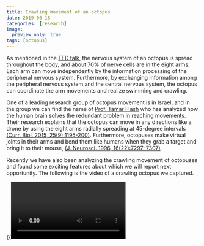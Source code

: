 ```yaml
---
title: Crawling movement of an octopus
date: 2019-06-18
categories: [research]
image:
  preview_only: true
tags: [octopus]
---
```


As mentioned in the [TED talk](../190615-octopus), the nervous system of an octopus is spread throughout the body, and about 70% of nerve cells are in the eight arms.
Each arm can move independently by the information processing of the peripheral nervous system.
Furthermore, by exchanging information among the peripheral nervous system and the central nervous system, the octopus can coordinate the arm movements and realize swimming and crawling.

<!--more-->

One of a leading research group of octopus movement is in Israel, and in the group we can find the name of [Prof. Tamar Flash](http://www.weizmann.ac.il/math/tamar/) who has analyzed how the human brain solves the redundant problem in reaching movements.
Their research explains that the octopus can move in any directions like a drone by using the eight arms radially spreading at 45-degree intervals [(Curr. Biol. 2015, 25(9):1195-200)](https://www.sciencedirect.com/science/article/pii/S0960982215002663).
Furthermore, octopuses make virtual joints in their arms and bend them like humans when they grab a target and bring it to their mouse, [(J. Neurosci. 1996, 16(22):7297–7307)](https://www.jneurosci.org/content/16/22/7297).

Recently we have also been analyzing the crawling movement of octopuses and found some exciting features about which we will report next opportunity.
The following is the video of a crawling octopus we captured.

{{<video src="octopus240x426.mp4">}}
